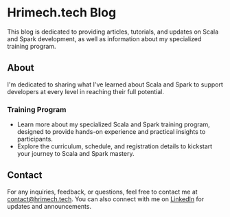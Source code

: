 # Hrimech.tech Blog

This blog is dedicated to providing articles, tutorials, and updates on Scala and Spark development, as well as information about my specialized training program.

## About

I'm dedicated to sharing what I've learned about Scala and Spark to support developers at every level in reaching their full potential.

### Training Program
- Learn more about my specialized Scala and Spark training program, designed to provide hands-on experience and practical insights to participants.
- Explore the curriculum, schedule, and registration details to kickstart your journey to Scala and Spark mastery.

## Contact

For any inquiries, feedback, or questions, feel free to contact me at [contact@hrimech.tech](mailto:ismail.hrimech@gmail.com). You can also connect with me on [LinkedIn](https://www.linkedin.com/in/ismail-hrimech-a677b164/) for updates and announcements.
